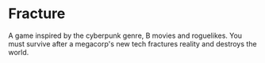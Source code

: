 # Fracture
A game inspired by the cyberpunk genre, B movies and roguelikes. You must survive after a megacorp's new tech fractures reality and destroys the world.
